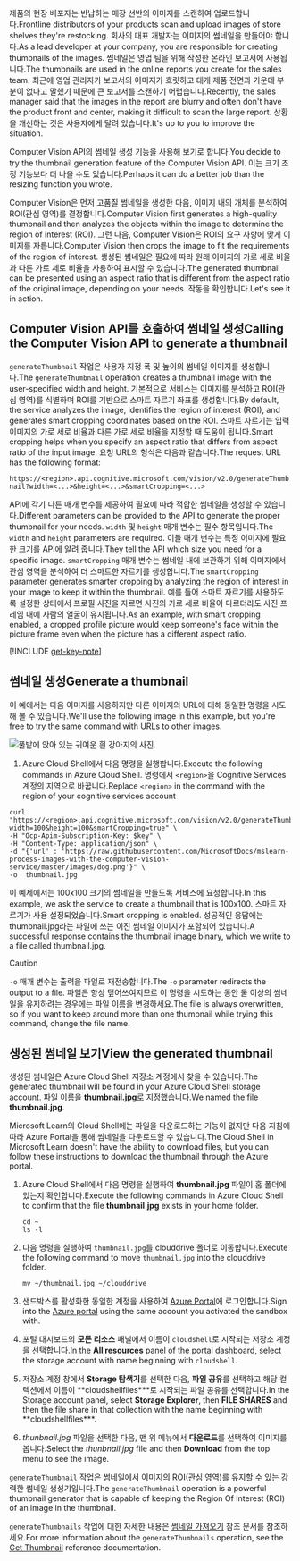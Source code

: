 <span data-ttu-id="b96b9-101">제품의 현장 배포자는 반납하는 매장 선반의 이미지를 스캔하여 업로드합니다.</span><span class="sxs-lookup"><span data-stu-id="b96b9-101">Frontline distributors of your products scan and upload images of store shelves they're restocking.</span></span> <span data-ttu-id="b96b9-102">회사의 대표 개발자는 이미지의 썸네일을 만들어야 합니다.</span><span class="sxs-lookup"><span data-stu-id="b96b9-102">As a lead developer at your company, you are responsible for creating thumbnails of the images.</span></span> <span data-ttu-id="b96b9-103">썸네일은 영업 팀을 위해 작성한 온라인 보고서에 사용됩니다.</span><span class="sxs-lookup"><span data-stu-id="b96b9-103">The thumbnails are used in the online reports you create for the sales team.</span></span> <span data-ttu-id="b96b9-104">최근에 영업 관리자가 보고서의 이미지가 흐릿하고 대개 제품 전면과 가운데 부분이 없다고 말했기 때문에 큰 보고서를 스캔하기 어렵습니다.</span><span class="sxs-lookup"><span data-stu-id="b96b9-104">Recently, the sales manager said that the images in the report are blurry and often don't have the product front and center, making it difficult to scan the large report.</span></span> <span data-ttu-id="b96b9-105">상황을 개선하는 것은 사용자에게 달려 있습니다.</span><span class="sxs-lookup"><span data-stu-id="b96b9-105">It's up to you to improve the situation.</span></span>

<span data-ttu-id="b96b9-106">Computer Vision API의 썸네일 생성 기능을 사용해 보기로 합니다.</span><span class="sxs-lookup"><span data-stu-id="b96b9-106">You decide to try the thumbnail generation feature of the Computer Vision API.</span></span> <span data-ttu-id="b96b9-107">이는 크기 조정 기능보다 더 나을 수도 있습니다.</span><span class="sxs-lookup"><span data-stu-id="b96b9-107">Perhaps it can do a better job than the resizing function you wrote.</span></span>

<span data-ttu-id="b96b9-108">Computer Vision은 먼저 고품질 썸네일을 생성한 다음, 이미지 내의 개체를 분석하여 ROI(관심 영역)를 결정합니다.</span><span class="sxs-lookup"><span data-stu-id="b96b9-108">Computer Vision first generates a high-quality thumbnail and then analyzes the objects within the image to determine the region of interest (ROI).</span></span> <span data-ttu-id="b96b9-109">그런 다음, Computer Vision은 ROI의 요구 사항에 맞게 이미지를 자릅니다.</span><span class="sxs-lookup"><span data-stu-id="b96b9-109">Computer Vision then crops the image to fit the requirements of the region of interest.</span></span> <span data-ttu-id="b96b9-110">생성된 썸네일은 필요에 따라 원래 이미지의 가로 세로 비율과 다른 가로 세로 비율을 사용하여 표시할 수 있습니다.</span><span class="sxs-lookup"><span data-stu-id="b96b9-110">The generated thumbnail can be presented using an aspect ratio that is different from the aspect ratio of the original image, depending on your needs.</span></span> <span data-ttu-id="b96b9-111">작동을 확인합니다.</span><span class="sxs-lookup"><span data-stu-id="b96b9-111">Let's see it in action.</span></span>

## <a name="calling-the-computer-vision-api-to-generate-a-thumbnail"></a><span data-ttu-id="b96b9-112">Computer Vision API를 호출하여 썸네일 생성</span><span class="sxs-lookup"><span data-stu-id="b96b9-112">Calling the Computer Vision API to generate a thumbnail</span></span>

<span data-ttu-id="b96b9-113">`generateThumbnail` 작업은 사용자 지정 폭 및 높이의 썸네일 이미지를 생성합니다.</span><span class="sxs-lookup"><span data-stu-id="b96b9-113">The `generateThumbnail` operation creates a thumbnail image with the user-specified width and height.</span></span> <span data-ttu-id="b96b9-114">기본적으로 서비스는 이미지를 분석하고 ROI(관심 영역)를 식별하며 ROI를 기반으로 스마트 자르기 좌표를 생성합니다.</span><span class="sxs-lookup"><span data-stu-id="b96b9-114">By default, the service analyzes the image, identifies the region of interest (ROI), and generates smart cropping coordinates based on the ROI.</span></span> <span data-ttu-id="b96b9-115">스마트 자르기는 입력 이미지의 가로 세로 비율과 다른 가로 세로 비율을 지정할 때 도움이 됩니다.</span><span class="sxs-lookup"><span data-stu-id="b96b9-115">Smart cropping helps when you specify an aspect ratio that differs from aspect ratio of the input image.</span></span> <span data-ttu-id="b96b9-116">요청 URL의 형식은 다음과 같습니다.</span><span class="sxs-lookup"><span data-stu-id="b96b9-116">The request URL has the following format:</span></span>

`https://<region>.api.cognitive.microsoft.com/vision/v2.0/generateThumbnail?width=<...>&height=<...>&smartCropping=<...>`

<span data-ttu-id="b96b9-117">API에 각기 다른 매개 변수를 제공하여 필요에 따라 적합한 썸네일을 생성할 수 있습니다.</span><span class="sxs-lookup"><span data-stu-id="b96b9-117">Different parameters can be provided to the API to generate the proper thumbnail for your needs.</span></span> <span data-ttu-id="b96b9-118">`width` 및 `height` 매개 변수는 필수 항목입니다.</span><span class="sxs-lookup"><span data-stu-id="b96b9-118">The `width` and `height` parameters are required.</span></span> <span data-ttu-id="b96b9-119">이들 매개 변수는 특정 이미지에 필요한 크기를 API에 알려 줍니다.</span><span class="sxs-lookup"><span data-stu-id="b96b9-119">They tell the API which size you need for a specific image.</span></span> <span data-ttu-id="b96b9-120">`smartCropping` 매개 변수는 썸네일 내에 보관하기 위해 이미지에서 관심 영역을 분석하여 더 스마트한 자르기를 생성합니다.</span><span class="sxs-lookup"><span data-stu-id="b96b9-120">The `smartCropping` parameter generates smarter cropping by analyzing the region of interest in your image to keep it within the thumbnail.</span></span> <span data-ttu-id="b96b9-121">예를 들어 스마트 자르기를 사용하도록 설정한 상태에서 프로필 사진을 자르면 사진의 가로 세로 비율이 다르더라도 사진 프레임 내에 사람의 얼굴이 유지됩니다.</span><span class="sxs-lookup"><span data-stu-id="b96b9-121">As an example, with smart cropping enabled, a cropped profile picture would keep someone's face within the picture frame even when the picture has a different aspect ratio.</span></span>

[!INCLUDE [get-key-note](./get-key.md)]

## <a name="generate-a-thumbnail"></a><span data-ttu-id="b96b9-122">썸네일 생성</span><span class="sxs-lookup"><span data-stu-id="b96b9-122">Generate a thumbnail</span></span>

<span data-ttu-id="b96b9-123">이 예에서는 다음 이미지를 사용하지만 다른 이미지의 URL에 대해 동일한 명령을 시도해 볼 수 있습니다.</span><span class="sxs-lookup"><span data-stu-id="b96b9-123">We'll use the following image in this example, but you're free to try the same command with URLs to other images.</span></span>

![풀밭에 앉아 있는 귀여운 흰 강아지의 사진.](../media/4-dog.png)

1. <span data-ttu-id="b96b9-125">Azure Cloud Shell에서 다음 명령을 실행합니다.</span><span class="sxs-lookup"><span data-stu-id="b96b9-125">Execute the following commands in Azure Cloud Shell.</span></span> <span data-ttu-id="b96b9-126">명령에서 `<region>`을 Cognitive Services 계정의 지역으로 바꿉니다.</span><span class="sxs-lookup"><span data-stu-id="b96b9-126">Replace `<region>` in the command with the region of your cognitive services account</span></span>

```azurecli
curl "https://<region>.api.cognitive.microsoft.com/vision/v2.0/generateThumbnail?width=100&height=100&smartCropping=true" \
-H "Ocp-Apim-Subscription-Key: $key" \
-H "Content-Type: application/json" \
-d "{'url' : 'https://raw.githubusercontent.com/MicrosoftDocs/mslearn-process-images-with-the-computer-vision-service/master/images/dog.png'}" \
-o  thumbnail.jpg
```

<span data-ttu-id="b96b9-127">이 예제에서는 100x100 크기의 썸네일을 만들도록 서비스에 요청합니다.</span><span class="sxs-lookup"><span data-stu-id="b96b9-127">In this example, we ask the service to create a thumbnail that is 100x100.</span></span> <span data-ttu-id="b96b9-128">스마트 자르기가 사용 설정되었습니다.</span><span class="sxs-lookup"><span data-stu-id="b96b9-128">Smart cropping is enabled.</span></span> <span data-ttu-id="b96b9-129">성공적인 응답에는 thumbnail.jpg라는 파일에 쓰는 이진 썸네일 이미지가 포함되어 있습니다.</span><span class="sxs-lookup"><span data-stu-id="b96b9-129">A successful response contains the thumbnail image binary, which we write to a file called thumbnail.jpg.</span></span>

> [!CAUTION]
> <span data-ttu-id="b96b9-130">`-o` 매개 변수는 출력을 파일로 재전송합니다.</span><span class="sxs-lookup"><span data-stu-id="b96b9-130">The `-o` parameter redirects the output to a file.</span></span> <span data-ttu-id="b96b9-131">파일은 항상 덮어쓰여지므로 이 명령을 시도하는 동안 둘 이상의 썸네일을 유지하려는 경우에는 파일 이름을 변경하세요.</span><span class="sxs-lookup"><span data-stu-id="b96b9-131">The file is always overwritten, so if you want to keep around  more than one thumbnail while trying this command, change the file name.</span></span>

## <a name="view-the-generated-thumbnail"></a><span data-ttu-id="b96b9-132">생성된 썸네일 보기</span><span class="sxs-lookup"><span data-stu-id="b96b9-132">View the generated thumbnail</span></span>

<span data-ttu-id="b96b9-133">생성된 썸네일은 Azure Cloud Shell 저장소 계정에서 찾을 수 있습니다.</span><span class="sxs-lookup"><span data-stu-id="b96b9-133">The generated thumbnail will be found in your Azure Cloud Shell storage account.</span></span> <span data-ttu-id="b96b9-134">파일 이름을 **thumbnail.jpg**로 지정했습니다.</span><span class="sxs-lookup"><span data-stu-id="b96b9-134">We named the file **thumbnail.jpg**.</span></span>

<span data-ttu-id="b96b9-135">Microsoft Learn의 Cloud Shell에는 파일을 다운로드하는 기능이 없지만 다음 지침에 따라 Azure Portal을 통해 썸네일을 다운로드할 수 있습니다.</span><span class="sxs-lookup"><span data-stu-id="b96b9-135">The Cloud Shell in Microsoft Learn doesn't have the ability to download files, but you can follow these instructions to download the thumbnail through the Azure portal.</span></span>

1. <span data-ttu-id="b96b9-136">Azure Cloud Shell에서 다음 명령을 실행하여 **thumbnail.jpg** 파일이 홈 폴더에 있는지 확인합니다.</span><span class="sxs-lookup"><span data-stu-id="b96b9-136">Execute the following commands in Azure Cloud Shell to confirm that the file **thumbnail.jpg** exists in your home folder.</span></span>

    ```azurecli
    cd ~
    ls -l
    ```



1. <span data-ttu-id="b96b9-137">다음 명령을 실행하여 `thumbnail.jpg`를 clouddrive 폴더로 이동합니다.</span><span class="sxs-lookup"><span data-stu-id="b96b9-137">Execute the following command to move `thumbnail.jpg` into the clouddrive folder.</span></span>

    ```azurecli
    mv ~/thumbnail.jpg ~/clouddrive
    ```
1. <span data-ttu-id="b96b9-138">샌드박스를 활성화한 동일한 계정을 사용하여 [Azure Portal](https://portal.azure.com/learn.docs.microsoft.com?azure-portal=true)에 로그인합니다.</span><span class="sxs-lookup"><span data-stu-id="b96b9-138">Sign into the [Azure portal](https://portal.azure.com/learn.docs.microsoft.com?azure-portal=true) using the same account you activated the sandbox with.</span></span>
1. <span data-ttu-id="b96b9-139">포털 대시보드의 **모든 리소스** 패널에서 이름이 `cloudshell`로 시작되는 저장소 계정을 선택합니다.</span><span class="sxs-lookup"><span data-stu-id="b96b9-139">In the **All resources** panel of the portal dashboard, select the storage account with name beginning with `cloudshell`.</span></span>
1. <span data-ttu-id="b96b9-140">저장소 계정 창에서 **Storage 탐색기**를 선택한 다음, **파일 공유**를 선택하고 해당 컬렉션에서 이름이 \*\*cloudshellfiles\*\*\*로 시작되는 파일 공유를 선택합니다.</span><span class="sxs-lookup"><span data-stu-id="b96b9-140">In the Storage account panel, select **Storage Explorer**, then **FILE SHARES** and then the file share in that collection with the name beginning with \*\*cloudshellfiles\*\*\*.</span></span>
1. <span data-ttu-id="b96b9-141">*thunbnail.jpg* 파일을 선택한 다음, 맨 위 메뉴에서 **다운로드**를 선택하여 이미지를 봅니다.</span><span class="sxs-lookup"><span data-stu-id="b96b9-141">Select the *thunbnail.jpg* file and then **Download** from the top menu to see the image.</span></span>

<span data-ttu-id="b96b9-142">`generateThumbnail` 작업은 썸네일에서 이미지의 ROI(관심 영역)를 유지할 수 있는 강력한 썸네일 생성기입니다.</span><span class="sxs-lookup"><span data-stu-id="b96b9-142">The `generateThumbnail` operation is a powerful thumbnail generator that is capable of keeping the Region Of Interest (ROI) of an image in the thumbnail.</span></span>

<span data-ttu-id="b96b9-143">`generateThumbnails` 작업에 대한 자세한 내용은 [썸네일 가져오기](https://westus.dev.cognitive.microsoft.com/docs/services/5adf991815e1060e6355ad44/operations/56f91f2e778daf14a499e1fb) 참조 문서를 참조하세요.</span><span class="sxs-lookup"><span data-stu-id="b96b9-143">For more information about the `generateThumbnails` operation, see the [Get Thumbnail](https://westus.dev.cognitive.microsoft.com/docs/services/5adf991815e1060e6355ad44/operations/56f91f2e778daf14a499e1fb) reference documentation.</span></span>